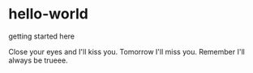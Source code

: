 # hello-world
getting started here

Close your eyes and I'll kiss you. Tomorrow I'll miss you.
Remember I'll always be trueee.
